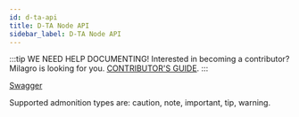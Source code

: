 ```yaml
---
id: d-ta-api
title: D-TA Node API
sidebar_label: D-TA Node API
---
```

:::tip WE NEED HELP DOCUMENTING!
Interested in becoming a contributor? Milagro is looking for you.
[CONTRIBUTOR'S GUIDE](/docs/contributor-guide.html).
:::

[Swagger](/swagger/index.html)


Supported admonition types are: caution, note, important, tip, warning.

